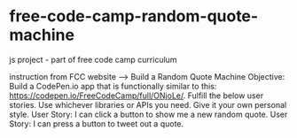 # free-code-camp-random-quote-machine
js project - part of free code camp curriculum

instruction from FCC website -->
Build a Random Quote Machine 
Objective: Build a CodePen.io app that is functionally similar to this: https://codepen.io/FreeCodeCamp/full/ONjoLe/.
Fulfill the below user stories. Use whichever libraries or APIs you need. Give it your own personal style.
User Story: I can click a button to show me a new random quote.
User Story: I can press a button to tweet out a quote.
